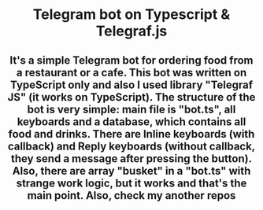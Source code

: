 <h1 align='center' >Telegram bot on Typescript & Telegraf.js</h1>
<h2 align='center'>It's a simple Telegram bot for ordering food from a restaurant or a cafe. This bot was written on TypeScript only and also I used library "Telegraf JS" (it works on TypeScript). The structure of the bot is very simple: main file is "bot.ts", all keyboards and a database, which contains all food and drinks. There are Inline keyboards (with callback) and Reply keyboards (without callback, they send a message after pressing the button). Also, there are array "busket" in a "bot.ts" with strange work logic, but it works and that's the main point. Also, check my another repos</h2>
